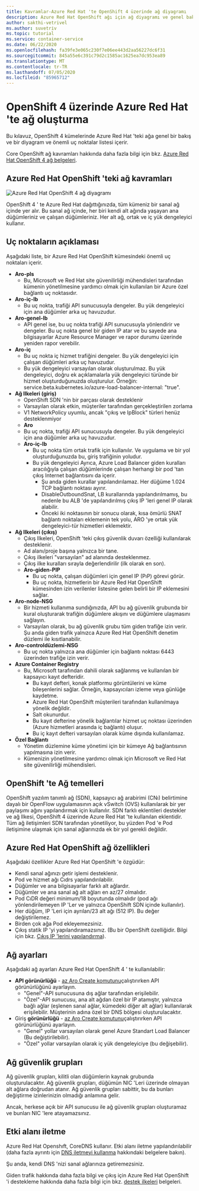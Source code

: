 ```yaml
---
title: Kavramlar-Azure Red Hat 'te OpenShift 4 üzerinde ağ diyagramı
description: Azure Red Hat OpenShift ağı için ağ diyagramı ve genel bakış
author: sakthi-vetrivel
ms.author: suvetriv
ms.topic: tutorial
ms.service: container-service
ms.date: 06/22/2020
ms.openlocfilehash: fa39fe3e065c230f7e06ee443d2aa56227dc6f31
ms.sourcegitcommit: 845a55e6c391c79d2c1585ac1625ea7dc953ea89
ms.translationtype: MT
ms.contentlocale: tr-TR
ms.lasthandoff: 07/05/2020
ms.locfileid: "85965712"
---
```

# <a name="networking-in-azure-red-hat-on-openshift-4"></a>OpenShift 4 üzerinde Azure Red Hat 'te ağ oluşturma

Bu kılavuz, OpenShift 4 kümelerinde Azure Red Hat 'teki ağa genel bir bakış ve bir diyagram ve önemli uç noktalar listesi içerir.

Core OpenShift ağ kavramları hakkında daha fazla bilgi için bkz. [Azure Red Hat OpenShift 4 ağ belgeleri](https://docs.openshift.com/aro/4/networking/understanding-networking.html).

## <a name="networking-concepts-in-azure-red-hat-openshift"></a>Azure Red Hat OpenShift 'teki ağ kavramları

![Azure Red Hat OpenShift 4 ağ diyagramı](./media/concepts-networking/aro4-networking-diagram.png)

OpenShift 4 ' te Azure Red Hat dağıttığınızda, tüm kümeniz bir sanal ağ içinde yer alır. Bu sanal ağ içinde, her biri kendi alt ağında yaşayan ana düğümleriniz ve çalışan düğümleriniz. Her alt ağ, ortak ve iç yük dengeleyici kullanır.

## <a name="explanation-of-endpoints"></a>Uç noktaların açıklaması

Aşağıdaki liste, bir Azure Red Hat OpenShift kümesindeki önemli uç noktaları içerir.

* **Aro-pls**
    * Bu, Microsoft ve Red Hat site güvenilirliği mühendisleri tarafından kümenin yönetilmesine yardımcı olmak için kullanılan bir Azure özel bağlantı uç noktasıdır.
* **Aro-iç-lb**
    * Bu uç nokta, trafiği API sunucusuyla dengeler. Bu yük dengeleyici için ana düğümler arka uç havuzudur.
* **Aro-genel-lb**
    * API genel ise, bu uç nokta trafiği API sunucusuyla yönlendirir ve dengeler. Bu uç nokta genel bir giden IP atar ve bu sayede ana bilgisayarlar Azure Resource Manager ve rapor durumu üzerinde yeniden rapor verebilir.
* **Aro-iç**
    * Bu uç nokta iç hizmet trafiğini dengeler. Bu yük dengeleyici için çalışan düğümleri arka uç havuzudur.
    * Bu yük dengeleyici varsayılan olarak oluşturulmaz. Bu yük dengeleyici, doğru ek açıklamalarla yük dengeleyici türünde bir hizmet oluşturduğunuzda oluşturulur. Örneğin: service.beta.kubernetes.io/azure-load-balancer-internal: "true".
* **Ağ Ilkeleri (giriş)**
    * OpenShift SDN 'nin bir parçası olarak desteklenir
    * Varsayılan olarak etkin, müşteriler tarafından gerçekleştirilen zorlama
    * V1 NetworkPolicy uyumlu, ancak "çıkış ve IpBlock" türleri henüz desteklenmiyor
    * **Aro**
    * Bu uç nokta, trafiği API sunucusuyla dengeler. Bu yük dengeleyici için ana düğümler arka uç havuzudur.
  * **Aro-iç-lb**
    * Bu uç nokta tüm ortak trafik için kullanılır. Ve uygulama ve bir yol oluşturduğunuzda bu, giriş trafiğinin yoludur.
    * Bu yük dengeleyici Ayrıca, Azure Load Balancer giden kuralları aracılığıyla çalışan düğümlerinde çalışan herhangi bir pod 'tan çıkış Internet bağlantısını da içerir.
        * Şu anda giden kurallar yapılandırılamaz. Her düğüme 1.024 TCP bağlantı noktası ayırır.
        * DisableOutboundSnat, LB kurallarında yapılandırılmamış, bu nedenle bu ALB 'de yapılandırılmış çıkış IP 'leri genel IP olarak alabilir.
        * Önceki iki noktasının bir sonucu olarak, kısa ömürlü SNAT bağlantı noktaları eklemenin tek yolu, ARO 'ye ortak yük dengeleyici-tür hizmetleri eklemektir.
* **Ağ Ilkeleri (çıkış)**
    * Çıkış Ilkeleri, OpenShift 'teki çıkış güvenlik duvarı özelliği kullanılarak desteklenir.
    * Ad alanı/proje başına yalnızca bir tane.
    * Çıkış ilkeleri "varsayılan" ad alanında desteklenmez.
    * Çıkış ilke kuralları sırayla değerlendirilir (ilk olarak en son).
    * **Aro-giden-PIP**
        * Bu uç nokta, çalışan düğümleri için genel IP (PıP) görevi görür.
        * Bu uç nokta, hizmetlerin bir Azure Red Hat OpenShift kümesinden izin verilenler listesine gelen belirli bir IP eklemesini sağlar.
* **Aro-node-NSG**
    * Bir hizmeti kullanıma sundığınızda, API bu ağ güvenlik grubunda bir kural oluşturarak trafiğin düğümlere akışını ve düğümlere ulaşmasını sağlayın.
    * Varsayılan olarak, bu ağ güvenlik grubu tüm giden trafiğe izin verir. Şu anda giden trafik yalnızca Azure Red Hat OpenShift denetim düzlemi ile kısıtlanabilir.
* **Aro-controldüzlemi-NSG**
    * Bu uç nokta yalnızca ana düğümler için bağlantı noktası 6443 üzerinden trafiğe izin verir.
* **Azure Container Registry**
    * Bu, Microsoft tarafından dahili olarak sağlanmış ve kullanılan bir kapsayıcı kayıt defteridir.
        * Bu kayıt defteri, konak platformu görüntülerini ve küme bileşenlerini sağlar. Örneğin, kapsayıcıları izleme veya günlüğe kaydetme.
        * Azure Red Hat OpenShift müşterileri tarafından kullanılmaya yönelik değildir.  
        * Salt okunurdur.
        * Bu kayıt defterine yönelik bağlantılar hizmet uç noktası üzerinden (Azure hizmetleri arasında iç bağlantı) oluşur.
        * Bu iç kayıt defteri varsayılan olarak küme dışında kullanılamaz.
* **Özel Bağlantı**
    * Yönetim düzlemine küme yönetimi için bir kümeye Ağ bağlantısının yapılmasına izin verir.
    * Kümenizin yönetilmesine yardımcı olmak için Microsoft ve Red Hat site güvenilirliği mühendisleri.

## <a name="networking-basics-in-openshift"></a>OpenShift 'te Ağ temelleri

OpenShift yazılım tanımlı ağ (SDN), kapsayıcı ağ arabirimi (CNı) belirtimine dayalı bir OpenFlow uygulamasının açık vSwitch (OVS) kullanılarak bir yer paylaşımı ağını yapılandırmak için kullanılır. SDN farklı eklentileri destekler ve ağ Ilkesi, OpenShift 4 üzerinde Azure Red Hat 'te kullanılan eklentidir. Tüm ağ iletişimleri SDN tarafından yönetiliyor, bu yüzden Pod 'e Pod iletişimine ulaşmak için sanal ağlarınızda ek bir yol gerekli değildir.

## <a name="azure-red-hat-openshift-networking-specifics"></a>Azure Red Hat OpenShift ağ özellikleri

Aşağıdaki özellikler Azure Red Hat OpenShift 'e özgüdür:
* Kendi sanal ağınızı getir işlemi desteklenir.
* Pod ve hizmet ağı Cıdrs yapılandırılabilir.
* Düğümler ve ana bilgisayarlar farklı alt ağlardır.
* Düğümler ve ana sanal ağ alt ağları en az/27 olmalıdır.
* Pod CıDR değeri minimum/18 boyutunda olmalıdır (pod ağı yönlendirilemeyen IP 'Ler ve yalnızca OpenShift SDN içinde kullanılır).
* Her düğüm, IP 'Leri için ayrılan/23 alt ağı (512 IP). Bu değer değiştirilemez.
* Birden çok ağa Pod ekleyemezsiniz.
* Çıkış statik IP 'yi yapılandıramazsınız. (Bu bir OpenShift özelliğidir. Bilgi için bkz. [Çıkış IP 'lerini yapılandırma](https://docs.openshift.com/aro/4/networking/openshift_sdn/assigning-egress-ips.html)).

## <a name="network-settings"></a>Ağ ayarları

Aşağıdaki ağ ayarları Azure Red Hat OpenShift 4 ' te kullanılabilir:

* **API görünürlüğü** - [az Aro Create komutunu](tutorial-create-cluster.md#create-the-cluster)çalıştırırken API görünürlüğünü ayarlayın.
    * "Genel"-API sunucusuna dış ağlar tarafından erişilebilir.
    * "Özel"-API sunucusu, ana alt ağdan özel bir IP atamıştır, yalnızca bağlı ağlar (eşlenen sanal ağlar, kümedeki diğer alt ağlar) kullanılarak erişilebilir. Müşterinin adına özel bir DNS bölgesi oluşturulacaktır.
* Giriş **görünürlüğü** - [az Aro Create komutunu](tutorial-create-cluster.md#create-the-cluster)çalıştırırken API görünürlüğünü ayarlayın.
    * "Genel" yollar varsayılan olarak genel Azure Standart Load Balancer (Bu değiştirilebilir).
    * "Özel" yollar varsayılan olarak iç yük dengeleyiciye (bu değişebilir).

## <a name="network-security-groups"></a>Ağ güvenlik grupları
Ağ güvenlik grupları, kilitli olan düğümlerin kaynak grubunda oluşturulacaktır. Ağ güvenlik grupları, düğümün NIC 'Leri üzerinde olmayan alt ağlara doğrudan atanır. Ağ güvenlik grupları sabittir, bu da bunları değiştirme izinlerinizin olmadığı anlamına gelir. 

Ancak, herkese açık bir API sunucusu ile ağ güvenlik grupları oluşturamaz ve bunları NIC 'lere atayamazsınız.

## <a name="domain-forwarding"></a>Etki alanı iletme
Azure Red Hat Openshıft, CoreDNS kullanır. Etki alanı iletme yapılandırılabilir (daha fazla ayrıntı için [DNS iletmeyi kullanma](https://docs.openshift.com/aro/4/networking/dns-operator.html#nw-dns-forward_dns-operator) hakkındaki belgelere bakın).

Şu anda, kendi DNS 'nizi sanal ağlarınıza getiremezsiniz.


Giden trafik hakkında daha fazla bilgi ve çıkış için Azure Red Hat OpenShift 'i destekleme hakkında daha fazla bilgi için bkz. [destek ilkeleri](support-policies-v4.md) belgeleri.
